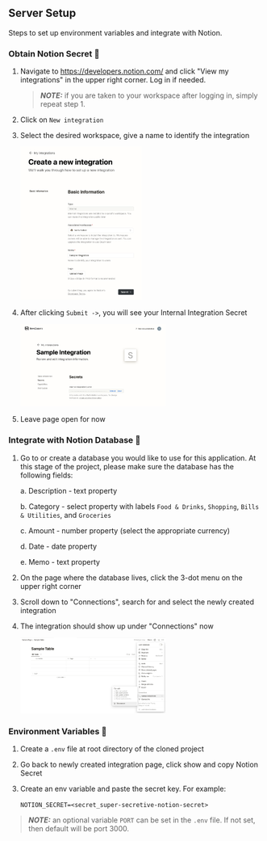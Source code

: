 ## Server Setup

Steps to set up environment variables and integrate with Notion.

### Obtain Notion Secret :closed_lock_with_key:

1. Navigate to https://developers.notion.com/ and click "View my integrations" in the upper right corner. Log in if needed.
    
    > **_NOTE:_** if you are taken to your workspace after logging in, simply repeat step 1.

2. Click on `New integration`

3. Select the desired workspace, give a name to identify the integration

    <img src='../../screenshots/create-new-integration.png' alt='create-new-integration' style='width: 50%' />

4. After clicking `Submit ->`, you will see your Internal Integration Secret

    <img src='../../screenshots/sample-integration.png' alt='sample-integration' style='width: 60%' />

5. Leave page open for now

### Integrate with Notion Database :electric_plug:

1. Go to or create a database you would like to use for this application. At this stage of the project, please make sure the database has the following fields:

    a. Description - text property

    b. Category - select property with labels `Food & Drinks`, `Shopping`, `Bills & Utilities`, and `Groceries`

    c. Amount - number property (select the appropriate currency)

    d. Date - date property

    e. Memo - text property

2. On the page where the database lives, click the 3-dot menu on the upper right corner

3. Scroll down to "Connections", search for and select the newly created integration

4. The integration should show up under "Connections" now

    <img src='../../screenshots/integrated-connection.png' alt='integrated-connection' style='width: 60%' />

### Environment Variables :palm_tree:

1. Create a `.env` file at root directory of the cloned project

2. Go back to newly created integration page, click show and copy Notion Secret

3. Create an env variable and paste the secret key. For example:

    ```NOTION_SECRET=<secret_super-secretive-notion-secret>```

> **_NOTE:_** an optional variable `PORT` can be set in the `.env` file. If not set, then default will be port 3000.
